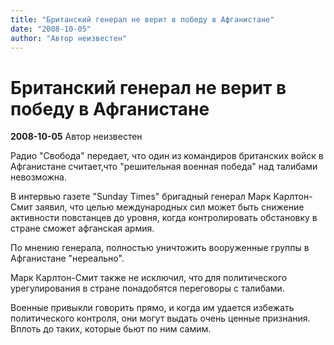 ```yaml
---
title: "Британский генерал не верит в победу в Афганистане"
date: "2008-10-05"
author: "Автор неизвестен"
---
```


# Британский генерал не верит в победу в Афганистане

**2008-10-05** Автор неизвестен

Радио "Свобода" передает, что один из командиров британских войск в Афганистане считает,что "решительная военная победа" над талибами невозможна.

В интервью газете "Sunday Times" бригадный генерал Марк Карлтон-Смит заявил, что целью международных сил может быть снижение активности повстанцев до уровня, когда контролировать обстановку в стране сможет афганская армия.

По мнению генерала, полностью уничтожить вооруженные группы в Афганистане "нереально".

Марк Карлтон-Смит также не исключил, что для политического урегулирования в стране понадобятся переговоры с талибами.

Военные привыкли говорить прямо, и когда им удается избежать политического контроля, они могут выдать очень ценные признания. Вплоть до таких, которые бьют по ним самим.